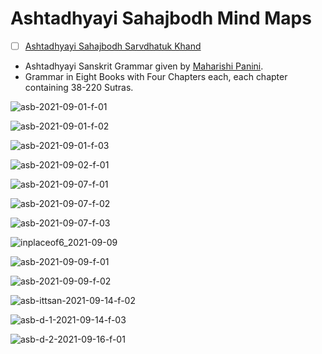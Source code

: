# Ashtadhyayi Sahajbodh Mind Maps

- [ ] [Ashtadhyayi Sahajbodh Sarvdhatuk Khand](https://archive.org/details/wg849)
- Ashtadhyayi Sanskrit Grammar given by [Maharishi Panini](https://en.m.wikipedia.org/wiki/P%C4%81%E1%B9%87ini). 
- Grammar in Eight Books with Four Chapters each, each chapter containing 38-220 Sutras. 

![asb-2021-09-01-f-01](asb-2021-09-01-f-01.jpg)

![asb-2021-09-01-f-02](asb-2021-09-01-f-02.jpg)

![asb-2021-09-01-f-03](asb-2021-09-01-f-03.jpg)

![asb-2021-09-02-f-01](asb-2021-09-02-f-01.jpg)

![asb-2021-09-07-f-01](asb-2021-09-07-f-01.jpg)

![asb-2021-09-07-f-02](asb-2021-09-07-f-02.jpg)

![asb-2021-09-07-f-03](asb-2021-09-07-f-03.jpg)

![inplaceof6_2021-09-09](inplaceof6_2021-09-09.jpg)

![asb-2021-09-09-f-01](asb-2021-09-09-f-01.jpg)

![asb-2021-09-09-f-02](asb-2021-09-09-f-02.jpg)

![asb-ittsan-2021-09-14-f-02](asb-ittsan-2021-09-14-f-02.jpg)

![asb-d-1-2021-09-14-f-03](asb-d-1-2021-09-14-f-03.jpg)

![asb-d-2-2021-09-16-f-01](asb-d-2-2021-09-16-f-01.jpg)

